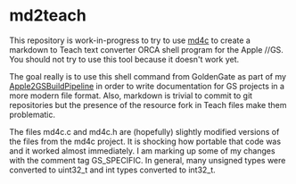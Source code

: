 #  md2teach

This repository is work-in-progress to try to use [md4c](https://github.com/mity/md4c) to create a markdown to Teach text converter ORCA shell program for the Apple //GS.  You should not try to use this tool because it doesn't work yet.

The goal really is to use this shell command from GoldenGate as part of my [Apple2GSBuildPipeline](https://github.com/jeremysrand/Apple2GSBuildPipeline) in order to write documentation for GS projects in a more modern file format.  Also, markdown is trivial to commit to git repositories but the presence of the resource fork in Teach files make them problematic.

The files md4c.c and md4c.h are (hopefully) slightly modified versions of the files from the md4c project.  It is shocking how portable that code was and it worked almost immediately.  I am marking up some of my changes with the comment tag GS_SPECIFIC.  In general, many unsigned types were converted to uint32_t and int types converted to int32_t.
